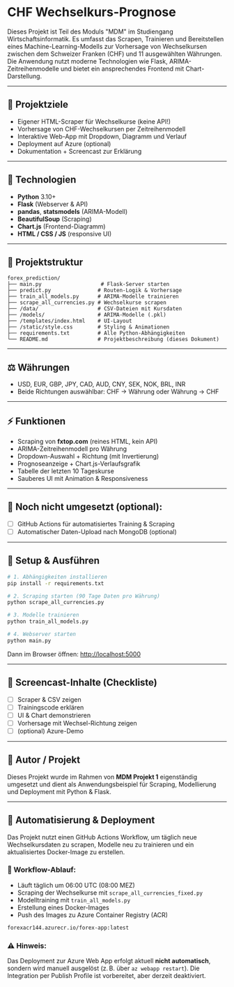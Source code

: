 # CHF Wechselkurs-Prognose

Dieses Projekt ist Teil des Moduls "MDM" im Studiengang Wirtschaftsinformatik. Es umfasst das Scrapen, Trainieren und Bereitstellen eines Machine-Learning-Modells zur Vorhersage von Wechselkursen zwischen dem Schweizer Franken (CHF) und 11 ausgewählten Währungen. Die Anwendung nutzt moderne Technologien wie Flask, ARIMA-Zeitreihenmodelle und bietet ein ansprechendes Frontend mit Chart-Darstellung.

---

## 📆 Projektziele
- Eigener HTML-Scraper für Wechselkurse (keine API!)
- Vorhersage von CHF-Wechselkursen per Zeitreihenmodell
- Interaktive Web-App mit Dropdown, Diagramm und Verlauf
- Deployment auf Azure (optional)
- Dokumentation + Screencast zur Erklärung

---

## 🚀 Technologien
- **Python** 3.10+
- **Flask** (Webserver & API)
- **pandas**, **statsmodels** (ARIMA-Modell)
- **BeautifulSoup** (Scraping)
- **Chart.js** (Frontend-Diagramm)
- **HTML / CSS / JS** (responsive UI)

---

## 📂 Projektstruktur

```
forex_prediction/
├── main.py                   # Flask-Server starten
├── predict.py               # Routen-Logik & Vorhersage
├── train_all_models.py      # ARIMA-Modelle trainieren
├── scrape_all_currencies.py # Wechselkurse scrapen
├── /data/                   # CSV-Dateien mit Kursdaten
├── /models/                 # ARIMA-Modelle (.pkl)
├── /templates/index.html    # UI-Layout
├── /static/style.css        # Styling & Animationen
├── requirements.txt         # Alle Python-Abhängigkeiten
└── README.md                # Projektbeschreibung (dieses Dokument)
```

---

## ⚖️ Währungen
- USD, EUR, GBP, JPY, CAD, AUD, CNY, SEK, NOK, BRL, INR
- Beide Richtungen auswählbar: CHF → Währung oder Währung → CHF

---

## ⚡ Funktionen
- Scraping von **fxtop.com** (reines HTML, kein API)
- ARIMA-Zeitreihenmodell pro Währung
- Dropdown-Auswahl + Richtung (mit Invertierung)
- Prognoseanzeige + Chart.js-Verlaufsgrafik
- Tabelle der letzten 10 Tageskurse
- Sauberes UI mit Animation & Responsiveness

---

## 🚫 Noch nicht umgesetzt (optional):
- [ ] GitHub Actions für automatisiertes Training & Scraping
- [ ] Automatischer Daten-Upload nach MongoDB (optional)

---

## 🔧 Setup & Ausführen

```bash
# 1. Abhängigkeiten installieren
pip install -r requirements.txt

# 2. Scraping starten (90 Tage Daten pro Währung)
python scrape_all_currencies.py

# 3. Modelle trainieren
python train_all_models.py

# 4. Webserver starten
python main.py
```

Dann im Browser öffnen: [http://localhost:5000](http://localhost:5000)

---

## 🎥 Screencast-Inhalte (Checkliste)
- [ ] Scraper & CSV zeigen
- [ ] Trainingscode erklären
- [ ] UI & Chart demonstrieren
- [ ] Vorhersage mit Wechsel-Richtung zeigen
- [ ] (optional) Azure-Demo

---

## 📄 Autor / Projekt
Dieses Projekt wurde im Rahmen von **MDM Projekt 1** eigenständig umgesetzt und dient als Anwendungsbeispiel für Scraping, Modellierung und Deployment mit Python & Flask.

---

## 🔄 Automatisierung & Deployment

Das Projekt nutzt einen GitHub Actions Workflow, um täglich neue Wechselkursdaten zu scrapen, Modelle neu zu trainieren und ein aktualisiertes Docker-Image zu erstellen.

### 🧭 Workflow-Ablauf:
- Läuft täglich um 06:00 UTC (08:00 MEZ)
- Scraping der Wechselkurse mit `scrape_all_currencies_fixed.py`
- Modelltraining mit `train_all_models.py`
- Erstellung eines Docker-Images
- Push des Images zu Azure Container Registry (ACR)

```bash
forexacr144.azurecr.io/forex-app:latest
```

### ⚠️ Hinweis:
Das Deployment zur Azure Web App erfolgt aktuell **nicht automatisch**, sondern wird manuell ausgelöst (z. B. über `az webapp restart`). Die Integration per Publish Profile ist vorbereitet, aber derzeit deaktiviert.

